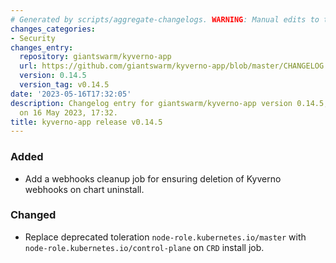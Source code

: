 ```yaml
---
# Generated by scripts/aggregate-changelogs. WARNING: Manual edits to this files will be overwritten.
changes_categories:
- Security
changes_entry:
  repository: giantswarm/kyverno-app
  url: https://github.com/giantswarm/kyverno-app/blob/master/CHANGELOG.md#0145---2023-05-16
  version: 0.14.5
  version_tag: v0.14.5
date: '2023-05-16T17:32:05'
description: Changelog entry for giantswarm/kyverno-app version 0.14.5, published
  on 16 May 2023, 17:32.
title: kyverno-app release v0.14.5
---
```


### Added
- Add a webhooks cleanup job for ensuring deletion of Kyverno webhooks on chart uninstall.
### Changed
- Replace deprecated toleration `node-role.kubernetes.io/master` with `node-role.kubernetes.io/control-plane` on `CRD` install job.
